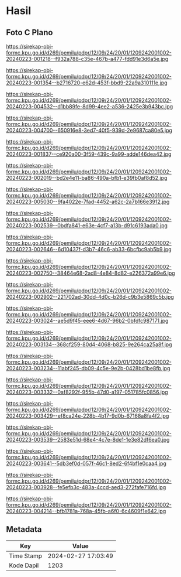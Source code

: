 # Hasil

## Foto C Plano

https://sirekap-obj-formc.kpu.go.id/d269/pemilu/pdpr/12/09/24/20/01/1209242001002-20240223-001218--f932a788-c35e-467b-a477-fdd91e3d6a5e.jpg

https://sirekap-obj-formc.kpu.go.id/d269/pemilu/pdpr/12/09/24/20/01/1209242001002-20240223-001354--b2716720-e62d-453f-bbd9-22a9a310111e.jpg

https://sirekap-obj-formc.kpu.go.id/d269/pemilu/pdpr/12/09/24/20/01/1209242001002-20240223-004532--d1bb89fe-8d99-4ee2-a536-2425e3b943bc.jpg

https://sirekap-obj-formc.kpu.go.id/d269/pemilu/pdpr/12/09/24/20/01/1209242001002-20240223-004700--650916e8-3ed7-40f5-939d-2e9687ca80e5.jpg

https://sirekap-obj-formc.kpu.go.id/d269/pemilu/pdpr/12/09/24/20/01/1209242001002-20240223-001837--ce920a00-3f59-439c-9a99-adde146dea42.jpg

https://sirekap-obj-formc.kpu.go.id/d269/pemilu/pdpr/12/09/24/20/01/1209242001002-20240223-002019--bd2e4e11-ba86-490a-bfb1-e39fb0af8d52.jpg

https://sirekap-obj-formc.kpu.go.id/d269/pemilu/pdpr/12/09/24/20/01/1209242001002-20240223-005030--9fa4022e-7fad-4452-a62c-2a7b166e3912.jpg

https://sirekap-obj-formc.kpu.go.id/d269/pemilu/pdpr/12/09/24/20/01/1209242001002-20240223-002539--0bdfa841-e63e-4cf7-a13b-d91c6193ada0.jpg

https://sirekap-obj-formc.kpu.go.id/d269/pemilu/pdpr/12/09/24/20/01/1209242001002-20240223-002646--6d10437f-d3b7-46c6-ab33-6bcfbc9ab5b9.jpg

https://sirekap-obj-formc.kpu.go.id/d269/pemilu/pdpr/12/09/24/20/01/1209242001002-20240223-002750--38464e68-2ad8-4e84-8d82-e226372a99e6.jpg

https://sirekap-obj-formc.kpu.go.id/d269/pemilu/pdpr/12/09/24/20/01/1209242001002-20240223-002902--221702ad-30dd-4d0c-b26d-c9b3e5869c5b.jpg

https://sirekap-obj-formc.kpu.go.id/d269/pemilu/pdpr/12/09/24/20/01/1209242001002-20240223-003024--ae5d9f45-eee6-4d67-96b2-0bfdfc987171.jpg

https://sirekap-obj-formc.kpu.go.id/d269/pemilu/pdpr/12/09/24/20/01/1209242001002-20240223-003134--368cf259-80d4-4068-b825-9e264ca25a8f.jpg

https://sirekap-obj-formc.kpu.go.id/d269/pemilu/pdpr/12/09/24/20/01/1209242001002-20240223-003234--11abf245-db09-4c5e-9e2b-0428bd1be8fb.jpg

https://sirekap-obj-formc.kpu.go.id/d269/pemilu/pdpr/12/09/24/20/01/1209242001002-20240223-003332--0af8292f-955b-47d0-a197-051785fc0856.jpg

https://sirekap-obj-formc.kpu.go.id/d269/pemilu/pdpr/12/09/24/20/01/1209242001002-20240223-003429--ef8ca24e-228b-4b17-9d0b-67168a8fa4f2.jpg

https://sirekap-obj-formc.kpu.go.id/d269/pemilu/pdpr/12/09/24/20/01/1209242001002-20240223-003539--2583e51d-68e4-4c7e-8de1-1e3e82df6ea0.jpg

https://sirekap-obj-formc.kpu.go.id/d269/pemilu/pdpr/12/09/24/20/01/1209242001002-20240223-003641--5db3ef0d-057f-46c1-8ed2-6f4bf1e0caa4.jpg

https://sirekap-obj-formc.kpu.go.id/d269/pemilu/pdpr/12/09/24/20/01/1209242001002-20240223-003928--fe5efb3c-483a-4ccd-aed3-272fafe716fd.jpg

https://sirekap-obj-formc.kpu.go.id/d269/pemilu/pdpr/12/09/24/20/01/1209242001002-20240223-004214--bfb1781a-768a-45fb-a6f0-6c4609f1e642.jpg


## Metadata

| Key        | Value               |
| ---------- | ------------------- |
| Time Stamp | 2024-02-27 17:03:49 |
| Kode Dapil | 1203                |



